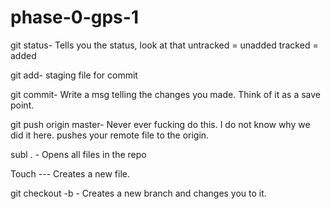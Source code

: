 # phase-0-gps-1
git status- Tells you the status, look at that
untracked = unadded
tracked = added

git add- staging file for commit

git commit- Write a msg telling the changes you made. Think of it as a save point.

git push origin master- Never ever fucking do this. I do not know why we did it here. pushes your remote file to the origin.

subl . - Opens all files in the repo

Touch ---    Creates a new file.

git checkout -b - Creates a new branch and changes you to it.